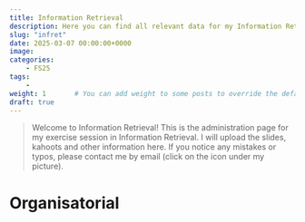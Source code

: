 ```yaml
---
title: Information Retrieval
description: Here you can find all relevant data for my Information Retrieval exercise sessions.
slug: "infret"
date: 2025-03-07 00:00:00+0000
image: 
categories:
    - FS25
tags:
    - 
weight: 1       # You can add weight to some posts to override the default sorting (date descending)
draft: true
---
```


> Welcome to Information Retrieval! This is the administration page for my exercise session in Information Retrieval. I will upload the slides, kahoots and other information here. If you notice any mistakes or typos, please contact me by email (click on the icon under my picture).
# Organisatorial